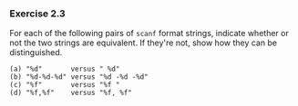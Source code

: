 ### Exercise 2.3
For each of the following pairs of `scanf` format strings, indicate whether or
not the two strings are equivalent. If they're not, show how they can be
distinguished.

```
(a) "%d"       versus " %d"
(b) "%d-%d-%d" versus "%d -%d -%d"
(c) "%f"       versus "%f "
(d) "%f,%f"    versus "%f, %f"
```

<!---
### Solution
(a), (b) and (d) are equivalent, because the `scanf` function matches zero or
more whitespace characters on each whitespace character, except the final
character, as shown in (c). (c) is not equivalent because the trailing space
will require the user to input a non-whitespace character at the end of the
input signifying the end of the whitespace sequence matched by the space.
-->